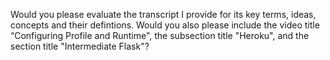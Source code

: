 Would you please evaluate the transcript I provide for its key terms, ideas, concepts and their defintions. Would you also please include the video title “Configuring Profile and Runtime", the subsection title "Heroku", and the section title "Intermediate Flask"?
